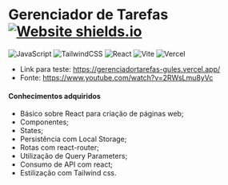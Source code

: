 # Gerenciador de Tarefas [![Website shields.io](https://img.shields.io/website-up-down-green-red/http/shields.io.svg)](http://shields.io/)
![JavaScript](https://img.shields.io/badge/javascript-%23323330.svg?style=for-the-badge&logo=javascript&logoColor=%23F7DF1E) ![TailwindCSS](https://img.shields.io/badge/tailwindcss-%2338B2AC.svg?style=for-the-badge&logo=tailwind-css&logoColor=white)
![React](https://img.shields.io/badge/react-%2320232a.svg?style=for-the-badge&logo=react&logoColor=%2361DAFB) 	![Vite](https://img.shields.io/badge/vite-%23646CFF.svg?style=for-the-badge&logo=vite&logoColor=white)
![Vercel](https://img.shields.io/badge/vercel-%23000000.svg?style=for-the-badge&logo=vercel&logoColor=white)

- Link para teste: https://gerenciadortarefas-gules.vercel.app/
- Fonte: https://www.youtube.com/watch?v=2RWsLmu8yVc
#### Conhecimentos adquiridos
- Básico sobre React para criação de páginas web;
- Componentes;
- States;
- Persistência com Local Storage;
- Rotas com react-router;
- Utilização de Query Parameters;
- Consumo de API com react;
- Estilização com Tailwind css.
